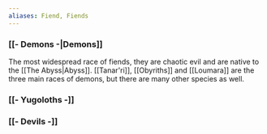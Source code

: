 ```yaml
---
aliases: Fiend, Fiends
---
```

### [[- Demons -|Demons]]
The most widespread race of fiends, they are chaotic evil and are native to the [[The Abyss|Abyss]]. [[Tanar'ri]], [[Obyriths]] and [[Loumara]] are the three main races of demons, but there are many other species as well.
### [[- Yugoloths -]]
### [[- Devils -]]